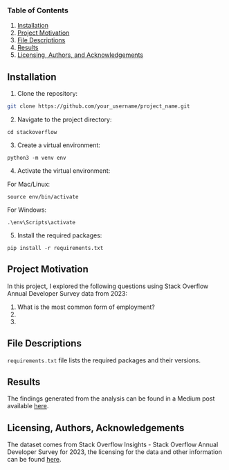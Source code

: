 
### Table of Contents

1. [Installation](#installation)
2. [Project Motivation](#motivation)
3. [File Descriptions](#files)
4. [Results](#results)
5. [Licensing, Authors, and Acknowledgements](#licensing)

## Installation <a name="installation"></a>
1. Clone the repository:

  ```bash
  git clone https://github.com/your_username/project_name.git
  ```
2. Navigate to the project directory:

  ```
  cd stackoverflow
  ```

3. Create a virtual environment:

  ```
  python3 -m venv env
  ```

4. Activate the virtual environment:

  For Mac/Linux:
  
  ```
  source env/bin/activate
  ```

  For Windows:

  ```
  .\env\Scripts\activate
  ```

5. Install the required packages:

  ```
  pip install -r requirements.txt
  ```

## Project Motivation<a name="motivation"></a>

In this project, I explored the following questions using Stack Overflow Annual Developer Survey data from 2023:

1. What is the most common form of employment?
2. 
3. 

## File Descriptions <a name="files"></a>

`requirements.txt` file lists the required packages and their versions.

## Results<a name="results"></a>

The findings generated from the analysis can be found in a Medium post available [here](https://medium.com/).

## Licensing, Authors, Acknowledgements<a name="licensing"></a>

The dataset comes from Stack Overflow Insights - Stack Overflow Annual Developer Survey for 2023, the licensing for the data and other information can be found [here](https://insights.stackoverflow.com/survey).
